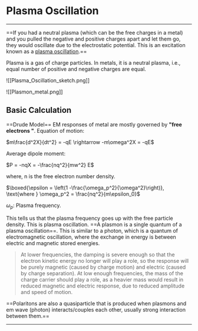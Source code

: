 # Plasma Oscillation
---
==If you had a neutral plasma (which can be the free charges in a metal) and you pulled the negative and positive charges apart and let them go, they would oscillate due to the electrostatic potential. This is an excitation known as a [plasma oscillation](http://en.wikipedia.org/wiki/Plasma_oscillation).==

 Plasma is a gas of charge particles. In metals, it is a neutral plasma, i.e., equal number of positive and negative charges are equal. 

![[Plasma_Oscillation_sketch.png]]

![[Plasmon_metal.png]]

## Basic Calculation 
==Drude Model==
EM responses of metal are mostly governed by **"free electrons "**. Equation of motion:

$m\frac{d^2X}{dt^2} = -qE \rightarrow  -m\omega^2X = -qE$

Average dipole moment:

$P = -nqX = -\frac{nq^2}{mw^2} E$

where, n is the free electron number density. 

$\boxed{\epsilon = \left(1 -\frac{\omega_p^2}{\omega^2}\right)}, \text{where } \omega_p^2 = \frac{nq^2}{m\epsilon_0}$

$\omega_p :$ Plasma frequency. 

This tells us that the plasma frequency goes up with the free particle density. This is plasma oscillation. ==A plasmon is a single quantum of a plasma oscillation==. This is similar to a photon, which is a quantum of electromagnetic oscillation, where the exchange in energy is between electric and magnetic stored energies. 

> At lower frequencies, the damping is severe enough so that the electron kinetic energy no longer will play a role, so the response will be purely magnetic (caused by charge motion) and electric (caused by charge separation). At low enough frequencies, the mass of the charge carrier should play a role, as a heavier mass would result in reduced magnetic and electric response, due to reduced amplitude and speed of motion.

==Polaritons are also a quasiparticle that is produced when plasmons and em wave (photon) interacts/couples each other, usually strong interaction between them.==

---







